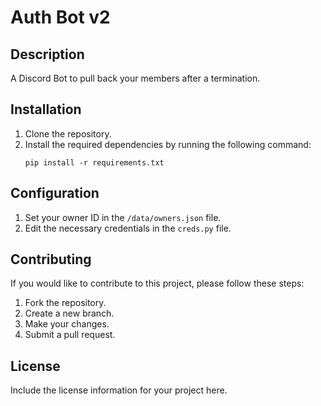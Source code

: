 # Auth Bot v2

## Description
A Discord Bot to pull back your members after a termination.

## Installation
1. Clone the repository.
2. Install the required dependencies by running the following command:
    ```shell
    pip install -r requirements.txt
    ```

## Configuration
1. Set your owner ID in the `/data/owners.json` file.
2. Edit the necessary credentials in the `creds.py` file.

## Contributing
If you would like to contribute to this project, please follow these steps:
1. Fork the repository.
2. Create a new branch.
3. Make your changes.
4. Submit a pull request.

## License
Include the license information for your project here.
